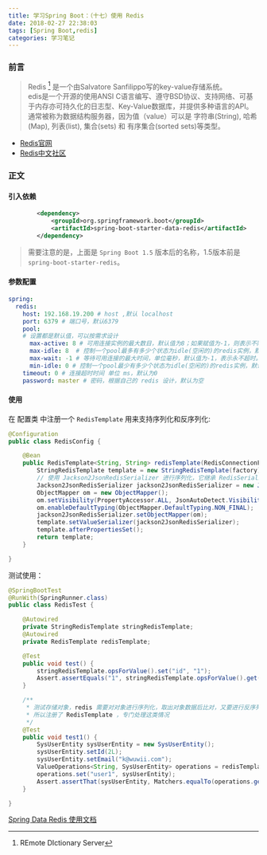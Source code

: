 ```yaml
---
title: 学习Spring Boot：（十七）使用 Redis
date: 2018-02-27 22:38:03
tags: [Spring Boot,redis]
categories: 学习笔记
---
```


### 前言
>Redis [^1] 是一个由Salvatore Sanfilippo写的key-value存储系统。  
>edis是一个开源的使用ANSI C语言编写、遵守BSD协议、支持网络、可基于内存亦可持久化的日志型、Key-Value数据库，并提供多种语言的API。  
>通常被称为数据结构服务器，因为值（value）可以是 字符串(String), 哈希(Map), 列表(list), 集合(sets) 和 有序集合(sorted sets)等类型。

<!--more-->

* [Redis官网](http://redis.io/)
* [Redis中文社区](http://www.redis.cn/)

[^1]: REmote DIctionary Server

### 正文
#### 引入依赖
```xml
		<dependency>
			<groupId>org.springframework.boot</groupId>
			<artifactId>spring-boot-starter-data-redis</artifactId>
		</dependency>
```
>需要注意的是，上面是 `Spring Boot 1.5` 版本后的名称，1.5版本前是 `spring-boot-starter-redis`。

#### 参数配置
```yaml
spring:
  redis:
    host: 192.168.19.200 # host ,默认 localhost
    port: 6379 # 端口号，默认6379
    pool:
    # 设置都是默认值，可以按需求设计
      max-active: 8 # 可用连接实例的最大数目，默认值为8；如果赋值为-1，则表示不限制；
      max-idle: 8  # 控制一个pool最多有多少个状态为idle(空闲的)的redis实例，默认值也是8。
      max-wait: -1 # 等待可用连接的最大时间，单位毫秒，默认值为-1，表示永不超时。
      min-idle: 0 # 控制一个pool最少有多少个状态为idle(空闲的)的redis实例，默认值为0。
    timeout: 0 # 连接超时时间 单位 ms，默认为0
    password: master # 密码，根据自己的 redis 设计，默认为空
```

#### 使用
在 配置类 中注册一个 `RedisTemplate` 用来支持序列化和反序列化:
```java
@Configuration
public class RedisConfig {

    @Bean
    public RedisTemplate<String, String> redisTemplate(RedisConnectionFactory factory) {
        StringRedisTemplate template = new StringRedisTemplate(factory);
        // 使用 Jackson2JsonRedisSerializer 进行序列化，它继承 RedisSerializer，
        Jackson2JsonRedisSerializer jackson2JsonRedisSerializer = new Jackson2JsonRedisSerializer(Object.class);
        ObjectMapper om = new ObjectMapper();
        om.setVisibility(PropertyAccessor.ALL, JsonAutoDetect.Visibility.ANY);
        om.enableDefaultTyping(ObjectMapper.DefaultTyping.NON_FINAL);
        jackson2JsonRedisSerializer.setObjectMapper(om);
        template.setValueSerializer(jackson2JsonRedisSerializer);
        template.afterPropertiesSet();
        return template;
    }

}
```
测试使用：
```java
@SpringBootTest
@RunWith(SpringRunner.class)
public class RedisTest {

    @Autowired
    private StringRedisTemplate stringRedisTemplate;
    @Autowired
    private RedisTemplate redisTemplate;

    @Test
    public void test() {
        stringRedisTemplate.opsForValue().set("id", "1");
        Assert.assertEquals("1", stringRedisTemplate.opsForValue().get("id"));
    }

    /**
     * 测试存储对象，redis 需要对对象进行序列化，取出对象数据后比对，又要进行反序列化
     * 所以注册了 RedisTemplate ，专门处理这类情况
     */
    @Test
    public void test1() {
        SysUserEntity sysUserEntity = new SysUserEntity();
        sysUserEntity.setId(2L);
        sysUserEntity.setEmail("k@wuwii.com");
        ValueOperations<String, SysUserEntity> operations = redisTemplate.opsForValue();
        operations.set("user1", sysUserEntity);
        Assert.assertThat(sysUserEntity, Matchers.equalTo(operations.get("user1")));
    }

}
```

[Spring Data Redis 使用文档](https://docs.spring.io/spring-data/redis/docs/)
